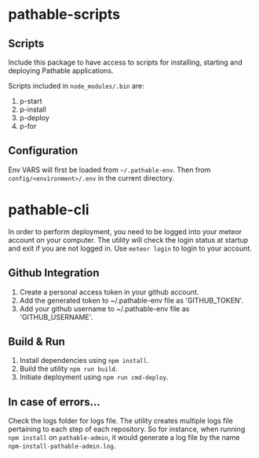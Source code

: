 # pathable-scripts

## Scripts

Include this package to have access to scripts for installing, starting and deploying Pathable applications.

Scripts included in `node_modules/.bin` are:

1. p-start
2. p-install
3. p-deploy
4. p-for

## Configuration

Env VARS will first be loaded from `~/.pathable-env`. Then from `config/<environment>/.env` in the current directory.

# pathable-cli

In order to perform deployment, you need to be logged into your meteor account on your computer.
The utility will check the login status at startup and exit if you are not logged in. Use
`meteor login` to login to your account.

## Github Integration

1. Create a personal access token in your github account.
2. Add the generated token to ~/.pathable-env file as 'GITHUB_TOKEN'.
3. Add your github username to ~/.pathable-env file as 'GITHUB_USERNAME'.

## Build & Run

1. Install dependencies using `npm install`.
2. Build the utility `npm run build`.
3. Initiate deployment using `npm run cmd-deploy`.

## In case of errors...

Check the logs folder for logs file. The utility creates multiple logs file pertaining to each step
of each repository. So for instance, when running `npm install` on `pathable-admin`, it would
generate a log file by the name `npm-install-pathable-admin.log`.
